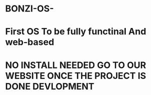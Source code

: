 # BONZI-OS-
# First OS To be fully functinal And web-based 
# NO INSTALL NEEDED GO TO OUR WEBSITE ONCE THE PROJECT IS DONE DEVLOPMENT

